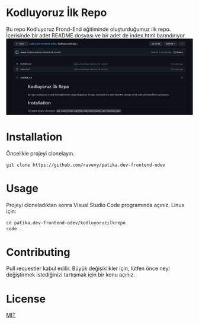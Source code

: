 # Kodluyoruz İlk Repo
Bu repo Kodluyoruz Frond-End eğitiminde oluşturduğumuz ilk repo. İçerisinde bir adet README dosyası ve bir adet de index.html barındırıyor.
![proje resmi](Adsız.png)

# Installation
Öncelikle projeyi clonelayın. 
```
git clone https://github.com/ravevy/patika.dev-frontend-odev
```

# Usage
Projeyi cloneladıktan sonra Visual Studio Code programında açınız.
Linux için:
```
cd patika.dev-frontend-odev/kodluyoruzilkrepo
code .
```

# Contributing
Pull requestler kabul edilir. Büyük değişiklikler için, lütfen önce neyi değiştirmek istediğinizi tartışmak için bir konu açınız.

# License
[MIT](https://choosealicense.com/licenses/mit/)
